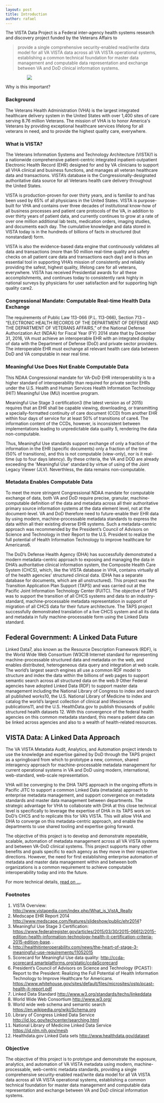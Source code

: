 ```yaml
---
layout: post
title: Introduction
author: rafael
---
```


The VISTA Data Project is a Federal inter-agency health systems research and discovery project funded by the Veterans Affairs to 

> provide a single comprehensive security-enabled read/write data model for all VA VISTA data across all VA VISTA operational systems, establishing a common technical foundation for master data management and computable data representation and exchange between VA and DoD clinical information systems. 

<img style="padding-left: 5em" src="/assets/vdp-simple3.png"/>


Why is this important?

<!--more-->

### Background

The Veterans Health Administration (VHA) is the largest integrated healthcare delivery system in the United States with over 1,400 sites of care serving 8.76 million Veterans. The mission of VHA is to honor America's Veterans by providing exceptional healthcare services lifelong for all veterans in need, and to provide the highest quality care, everywhere.

### What is VISTA?

The Veterans Information Systems and Technology Architecture (VISTA)1 is a nationwide comprehensive patient-centric integrated inpatient-outpatient Electronic Health Record (EHR) designed for and by VA clinicians to support all VHA clinical and business functions, and manages all veteran healthcare data and transactions. VISTA’s database is the Congressionally-designated authoritative data source for all Veterans health care delivery throughout the United States.  

VISTA is production-proven for over thirty years, and is familiar to and has been used by 65% of all physicians in the United States.  VISTA is purpose-built for VHA and contains over three decades of institutional know-how of all business processes and patient care protocols of the VA, in addition to over thirty years of patient data, and currently continues to grow at a rate of over one million additional lab tests, medication orders, imaging studies, and documents each day.  The cumulative knowledge and data stored in VISTA today is in the hundreds of billions of facts in structured (but nonstandard) form. 

VISTA is also the evidence-based data engine that continuously validates all data and transactions (more than 50 million real-time quality and safety checks on all patient care data and transactions each day) and is thus an essential tool in supporting VHA’s mission of consistently and reliably providing the safest, highest quality, lifelong care for all veterans, everywhere. VISTA has received Presidential awards for all these accomplishments, and continues today to consistently rank highly in national surveys by physicians for user satisfaction and for supporting high quality care2.

### Congressional Mandate:  Computable Real-time Health Data Exchange
The requirements of Public Law 113-066 (P.L. 113-066), Section 713 – “ELECTRONIC HEALTH RECORDS OF THE DEPARTMENT OF DEFENSE AND THE DEPARTMENT OF VETERANS AFFAIRS,” of the National Defense Authorization Act (NDAA) for Fiscal Year (FY) 2014 state that by December 31, 2016, VA must achieve an interoperable EHR with an integrated display of data with the Department of Defense (DoD) and private sector providers. The interoperable EHR must exchange all relevant health care data between DoD and VA computable in near real time.


### Meaningful Use Does Not Enable Computable Data

This NDAA Congressional mandate for VA-DoD EHR interoperability is to a higher standard of interoperability than required for private sector EHRs under the U.S. Health and Human Services Health Information Technology (HIT) Meaningful Use (MU) incentive program. 

Meaningful Use Stage 3 certification3 (the latest version as of 2015) requires that an EHR shall be capable viewing, downloading, or transmitting a specially-formatted continuity of care document (CCD) from another EHR within four days of service for at least 50% of transitions of care4.  The information content of the CCDs, however, is inconsistent between implementations leading to unpredictable data quality 5, rendering the data non-computable. 

Thus, Meaningful Use standards support exchange of only a fraction of the information in the EHR (specific documents) only a fraction of the time (50% of transitions), and this is not computable (view-only), nor is it real-time  (up to four days latency).  By these criteria, the VA and DOD are already exceeding the 'Meaningful Use' standard by virtue of using of the Joint Legacy Viewer (JLV). Neverthless, the data remains non-computable.


### Metadata Enables Computable Data

To meet the more stringent Congressional NDAA mandate for computable exchange of data, both VA and DoD require precise, granular, machine-computable definition of the data and metadata across all their authoritative primary source information systems at the data element level, not at the document-level. VA and DoD therefore need to future-enable their EHR data by using modern, machine-processable metadata standards to express the data within all their existing diverse EHR systems. Such a metadata-centric approach was recommended by the President’s Council of Advisors on Science and Technology in their Report to the U.S. President to realize the full potential of Health Information Technology to improve healthcare for Americans6.

The DoD’s Defense Health Agency (DHA) has successfully demonstrated a modern metadata-centric approach to exposing and managing the data in DHA’s authoritative clinical information system, the Composite Health Care System (CHCS), which, like the VISTA database in VHA, contains virtually all of the health agencies’ structured clinical data. (DHA has a separate database for documents, which are all unstructured). This project was the Transition Application Plan Support (TAPS) and was carried out at the Pacific Joint Information Technology Center (PJITC). The objective of TAPS was to support the transition of all CHCS systems and data to an industry-standard, machine-processable metadata representation in support of migration of all CHCS data for their future architecture. The TAPS project successfully demonstrated translation of a live CHCS system and all its data and metadata in fully machine-processable form using the Linked Data standard. 

## Federal Government: A Linked Data Future
Linked Data7, also known as the Resource Description Framework (RDF), is the World Wide Web Consortium (W3C)8 Internet standard for representing machine-processable structured data and metadata on the web, and enables distributed, heterogeneous data query and integration at web scale. The world’s largest search engines all use a common RDF model to structure and index the data within the billions of web pages to support semantic search across all structured data on the web.9 Other Federal agencies have adopted Linked Data (RDF) to support master data management including the National Library of Congress to index and search all published works10, the U.S. National Library of Medicine to index and catalog the world’s largest collection of clinical and lifesciences publications11, and the U.S. HealthData.gov to publish thousands of public structured health datasets 12.  With this convergence of the federal health agencies on this common metadata standard, this means patient data can be linked across agencies and also to a wealth of health-related resources.


## VISTA Data: A Linked Data Approach

The VA VISTA Metadata Audit, Analytics, and Automation project intends to use the knowledge and expertise gained by DoD through the TAPS project as a springboard from which to prototype a new, common, shared interagency approach for machine-processable metadata management for current operational systems in VA and DoD using modern, international, web-standard, web-scale representation. 

VHA will be converging to the DHA TAPS approach in the ongoing efforts in Pacific JITC to support a common Linked Data (metadata) approach to enterprise metadata management, and support convergence on metadata standards and master data management between departments. The strategic advantage for VHA to collaborate with DHA at this close technical level is specifically to leverage the expertise of DHA in its TAPS work on DoD’s CHCS and to replicate this for VA’s VISTA.  This will allow VHA and DHA to converge on this metadata-centric approach, and enable the departments to use shared tooling and expertise going forward.

The objective of this project is to develop and demonstrate repeatable, scalable, automation of metadata management across all VA VISTA systems and between VA-DoD clinical systems. This project supports many other benefits and goals specific to each agency as they move in their respective directions. However, the need for first establishing enterprise automation of metadata and master data management within and between both organizations is a common requirement to achieve computable interoperability today and into the future.



For more technical details, [read on ...](https://github.com/vistadataproject/documents).




### Footnotes

1. VISTA Overview: http://www.vistapedia.com/index.php/What_is_VistA_Really
2. Medscape EHR Report 2014   http://www.medscape.com/features/slideshow/public/ehr2014?
3. Meaningful Use Stage 3 Certification:  https://www.federalregister.gov/articles/2015/03/30/2015-06612/2015-edition-health-information-technology-health-it-certification-criteria-2015-edition-base. .
4. http://healthitinteroperability.com/news/the-heart-of-stage-3-meaningful-use-requirements/11052015
5. Scorecard for Meaningful Use data quality:  http://ccda-scorecard.smartplatforms.org/static/ccdaScorecard
6. President’s Council of Advisors on Science and Technology (PCAST): Report to the President: Realizing the Full Potential of Health Information Technology to Improve Healthcare for Americans.  https://www.whitehouse.gov/sites/default/files/microsites/ostp/pcast-health-it-report.pdf
7. Linked Data Standard http://www.w3.org/standards/techs/linkeddata
8. World Wide Web Consortium http://www.w3.org/
9. World wide web schema and semantic search https://en.wikipedia.org/wiki/Schema.org
10. Library of Congress Linked Data Service http://id.loc.gov/techcenter/searching.html
11. National Library of Medicine Linked Data Service https://id.nlm.nih.gov/mesh
12. Healthdata.gov Linked Data sets  http://www.healthdata.gov/dataset



### Objective

The objective of this project is to prototype and demonstrate the exposure, analytics, and automation of VA VISTA metadata using modern, machine-processable, web-centric metadata standards, providing a single comprehensive security-enabled read/write data model for all VA VISTA data across all VA VISTA operational systems, establishing a common technical foundation for master data management and computable data representation and exchange between VA and DoD clinical information systems. 